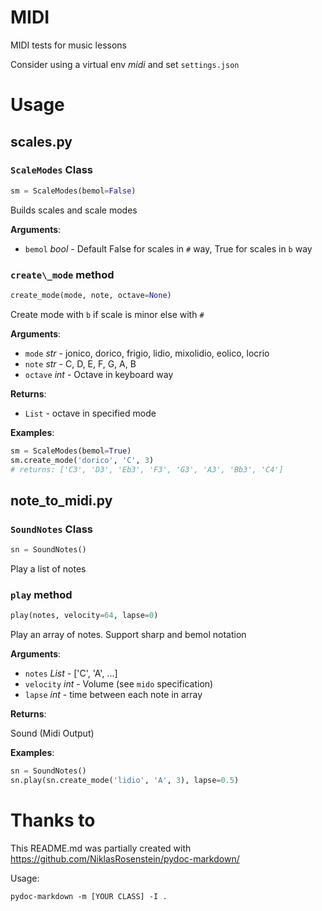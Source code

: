 # MIDI
MIDI tests for music lessons

Consider using a virtual env _midi_ and set `settings.json`

# Usage

<a name=".scales"></a>
## scales.py

<a name=".scales.ScaleModes"></a>
### `ScaleModes` Class

```python
sm = ScaleModes(bemol=False)
```

Builds scales and scale modes

**Arguments**:

- `bemol` _bool_ - Default False for scales in `#` way, True for scales in `b` way

<a name=".scales.ScaleModes.create_mode"></a>
### `create\_mode` method

```python
create_mode(mode, note, octave=None)
```

Create mode with `b` if scale is minor else with `#`

**Arguments**:

- `mode` _str_ - jonico, dorico, frigio, lidio, mixolidio, eolico, locrio
- `note` _str_ - C, D, E, F, G, A, B
- `octave` _int_ - Octave in keyboard way


**Returns**:

- `List` - octave in specified mode


**Examples**:

  ```python
  sm = ScaleModes(bemol=True)
  sm.create_mode('dorico', 'C', 3)
  # returns: ['C3', 'D3', 'Eb3', 'F3', 'G3', 'A3', 'Bb3', 'C4']
  ```

<a name=".note_to_midi"></a>
## note_to_midi.py

<a name=".note_to_midi.SoundNotes"></a>
### `SoundNotes` Class

```python
sn = SoundNotes()
```

Play a list of notes

<a name=".note_to_midi.SoundNotes.play"></a>
### `play` method

```python
play(notes, velocity=64, lapse=0)
```

Play an array of notes. Support sharp and bemol notation

**Arguments**:

- `notes` _List_ - ['C', 'A', ...]
- `velocity` _int_ - Volume (see `mido` specification)
- `lapse` _int_ - time between each note in array


**Returns**:

  Sound (Midi Output)


**Examples**:

  ```python
  sn = SoundNotes()
  sn.play(sn.create_mode('lidio', 'A', 3), lapse=0.5)
  ```

# Thanks to
This README.md was partially created with https://github.com/NiklasRosenstein/pydoc-markdown/

Usage:
```
pydoc-markdown -m [YOUR CLASS] -I .
```